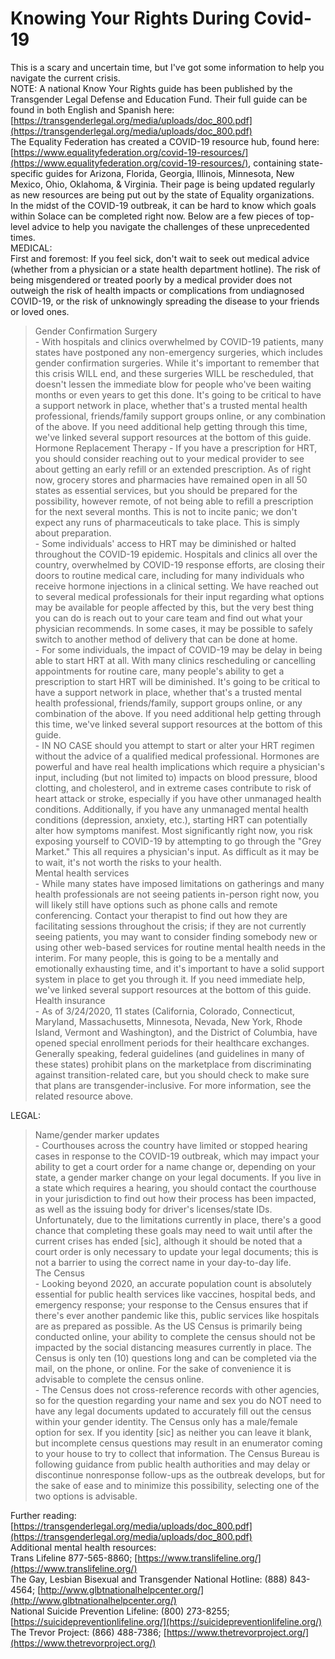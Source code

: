 # Knowing Your Rights During Covid-19
This is a scary and uncertain time, but I've got some information to help you navigate the current crisis.  
NOTE: A national Know Your Rights guide has been published by the Transgender Legal Defense and Education Fund. Their full guide can be found in both English and Spanish here: [https://transgenderlegal.org/media/uploads/doc_800.pdf](https://transgenderlegal.org/media/uploads/doc_800.pdf)  
The Equality Federation has created a COVID-19 resource hub, found here: [https://www.equalityfederation.org/covid-19-resources/](https://www.equalityfederation.org/covid-19-resources/), containing state-specific guides for Arizona, Florida, Georgia, Illinois, Minnesota, New Mexico, Ohio, Oklahoma, & Virginia. Their page is being updated regularly as new resources are being put out by the state of Equality organizations.  
In the midst of the COVID-19 outbreak, it can be hard to know which goals within Solace can be completed right now. Below are a few pieces of top-level advice to help you navigate the challenges of these unprecedented times.  
MEDICAL:  
First and foremost: If you feel sick, don't wait to seek out medical advice (whether from a physician or a state health department hotline). The risk of being misgendered or treated poorly by a medical provider does not outweigh the risk of health impacts or complications from undiagnosed COVID-19, or the risk of unknowingly spreading the disease to your friends or loved ones.

> Gender Confirmation Surgery  
    - With hospitals and clinics overwhelmed by COVID-19 patients, many states have postponed any non-emergency surgeries, which includes gender confirmation surgeries. While it's important to remember that this crisis WILL end, and these surgeries WILL be rescheduled, that doesn't lessen the immediate blow for people who've been waiting months or even years to get this done. It's going to be critical to have a support network in place, whether that's a trusted mental health professional, friends/family support groups online, or any combination of the above. If you need additional help getting through this time, we've linked several support resources at the bottom of this guide.  
> Hormone Replacement Therapy
    - If you have a prescription for HRT, you should consider reaching out to your medical provider to see about getting an early refill or an extended prescription. As of right now, grocery stores and pharmacies have remained open in all 50 states as essential services, but you should be prepared for the possibility, however remote, of not being able to refill a prescription for the next several months. This is not to incite panic; we don't expect any runs of pharmaceuticals to take place. This is simply about preparation.  
    - Some individuals' access to HRT may be diminished or halted throughout the COVID-19 epidemic. Hospitals and clinics all over the country, overwhelmed by COVID-19 response efforts, are closing their doors to routine medical care, including for many individuals who receive hormone injections in a clinical setting. We have reached out to several medical professionals for their input regarding what options may be available for people affected by this, but the very best thing you can do is reach out to your care team and find out what your physician recommends. In some cases, it may be possible to safely switch to another method of delivery that can be done at home.  
    - For some individuals, the impact of COVID-19 may be delay in being able to start HRT at all. With many clinics rescheduling or cancelling appointments for routine care, many people's ability to get a prescription to start HRT will be diminished. It's going to be critical to have a support network in place, whether that's a trusted mental health professional, friends/family, support groups online, or any combination of the above. If you need additional help getting through this time, we've linked several support resources at the bottom of this guide.  
    - IN NO CASE should you attempt to start or alter your HRT regimen without the advice of a qualified medical professional. Hormones are powerful and have real health implications which require a physician's input, including (but not limited to) impacts on blood pressure, blood clotting, and cholesterol, and in extreme cases contribute to risk of heart attack or stroke, especially if you have other unmanaged health conditions. Additionally, if you have any unmanaged mental health conditions (depression, anxiety, etc.), starting HRT can potentially alter how symptoms manifest. Most significantly right now, you risk exposing yourself to COVID-19 by attempting to go through the "Grey Market." This all requires a physician's input. As difficult as it may be to wait, it's not worth the risks to your health.  
> Mental health services  
    - While many states have imposed limitations on gatherings and many health professionals are not seeing patients in-person right now, you will likely still have options such as phone calls and remote conferencing. Contact your therapist to find out how they are facilitating sessions throughout the crisis; if they are not currently seeing patients, you may want to consider finding somebody new or using other web-based services for routine mental health needs in the interim. For many people, this is going to be a mentally and emotionally exhausting time, and it's important to have a solid support system in place to get you through it. If you need immediate help, we've linked several support resources at the bottom of this guide.  
> Health insurance  
    - As of 3/24/2020, 11 states (California, Colorado, Connecticut, Maryland, Massachusetts, Minnesota, Nevada, New York, Rhode Island, Vermont and Washington), and the District of Columbia, have opened special enrollment periods for their healthcare exchanges. Generally speaking, federal guidelines (and guidelines in many of these states) prohibit plans on the marketplace from discriminating against transition-related care, but you should check to make sure that plans are transgender-inclusive. For more information, see the related resource above.

LEGAL:

> Name/gender marker updates  
    - Courthouses across the country have limited or stopped hearing cases in response to the COVID-19 outbreak, which may impact your ability to get a court order for a name change or, depending on your state, a gender marker change on your legal documents. If you live in a state which requires a hearing, you should contact the courthouse in your jurisdiction to find out how their process has been impacted, as well as the issuing body for driver's licenses/state IDs. Unfortunately, due to the limitations currently in place, there's a good chance that completing these goals may need to wait until after the current crises has ended [sic], although it should be noted that a court order is only necessary to update your legal documents; this is not a barrier to using the correct name in your day-to-day life.  
> The Census  
    - Looking beyond 2020, an accurate population count is absolutely essential for public health services like vaccines, hospital beds, and emergency response; your response to the Census ensures that if there's ever another pandemic like this, public services like hospitals are as prepared as possible. As the US Census is primarily being conducted online, your ability to complete the census should not be impacted by the social distancing measures currently in place. The Census is only ten (10) questions long and can be completed via the mail, on the phone, or online. For the sake of convenience it is advisable to complete the census online.  
    - The Census does not cross-reference records with other agencies, so for the question regarding your name and sex you do NOT need to have any legal documents updated to accurately fill out the census within your gender identity. The Census only has a male/female option for sex. If you identity [sic] as neither you can leave it blank, but incomplete census questions may result in an enumerator coming to your house to try to collect that information. The Census Bureau is following guidance from public health authorities and may delay or discontinue nonresponse follow-ups as the outbreak develops, but for the sake of ease and to minimize this possibility, selecting one of the two options is advisable.

Further reading:  
[https://transgenderlegal.org/media/uploads/doc_800.pdf](https://transgenderlegal.org/media/uploads/doc_800.pdf)  
Additional mental health resources:  
Trans Lifeline 877-565-8860; [https://www.translifeline.org/](https://www.translifeline.org/)  
The Gay, Lesbian Bisexual and Transgender National Hotline: (888) 843-4564; [http://www.glbtnationalhelpcenter.org/](http://www.glbtnationalhelpcenter.org/)  
National Suicide Prevention Lifeline: (800) 273-8255; [https://suicidepreventionlifeline.org/](https://suicidepreventionlifeline.org/)  
The Trevor Project: (866) 488-7386; [https://www.thetrevorproject.org/](https://www.thetrevorproject.org/)